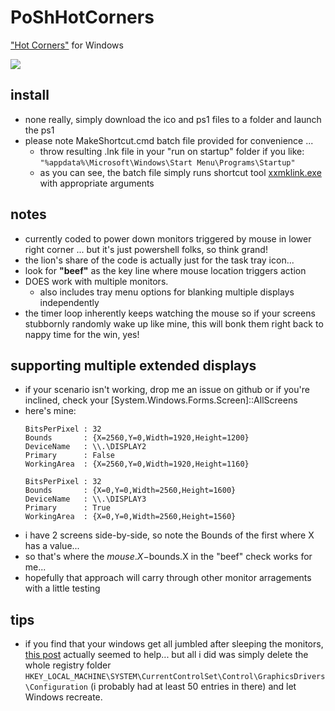 # PoShHotCorners
["Hot Corners"](https://en.wikipedia.org/wiki/Screen_hotspot) for Windows 

![](https://cloud.githubusercontent.com/assets/6301228/20070283/ab4e62e2-a4d4-11e6-84ab-70abd4ff34b9.png)

## install
* none really, simply download the ico and ps1 files to a folder and launch the ps1 
* please note MakeShortcut.cmd batch file provided for convenience ... 
  * throw resulting .lnk file in your "run on startup" folder if you like: ```"%appdata%\Microsoft\Windows\Start Menu\Programs\Startup"```
  * as you can see, the batch file simply runs shortcut tool [xxmklink.exe](http://www.xxcopy.com/xxcopy38.htm) with appropriate arguments

## notes
* currently coded to power down monitors triggered by mouse in lower right corner ... but it's just powershell folks, so think grand!
* the lion's share of the code is actually just for the task tray icon...
* look for **"beef"** as the key line where mouse location triggers action
* DOES work with multiple monitors.
  * also includes tray menu options for blanking multiple displays independently
* the timer loop inherently keeps watching the mouse so if your screens stubbornly randomly wake up like mine, this will bonk them right back to nappy time for the win, yes!

## supporting multiple extended displays
* if your scenario isn't working, drop me an issue on github or if you're inclined, check your [System.Windows.Forms.Screen]::AllScreens
* here's mine:
  ```
  BitsPerPixel : 32
  Bounds       : {X=2560,Y=0,Width=1920,Height=1200}
  DeviceName   : \\.\DISPLAY2
  Primary      : False
  WorkingArea  : {X=2560,Y=0,Width=1920,Height=1160}

  BitsPerPixel : 32
  Bounds       : {X=0,Y=0,Width=2560,Height=1600}
  DeviceName   : \\.\DISPLAY3
  Primary      : True
  WorkingArea  : {X=0,Y=0,Width=2560,Height=1560}
  ```
* i have 2 screens side-by-side, so note the Bounds of the first where X has a value...
* so that's where the $mouse.X-$bounds.X in the "beef" check works for me...
* hopefully that approach will carry through other monitor arragements with a little testing

## tips
* if you find that your windows get all jumbled after sleeping the monitors, [this post](http://superuser.com/questions/453446/how-can-i-stop-windows-re-positioning-after-waking-from-sleep) actually seemed to help... but all i did was simply delete the whole registry folder `HKEY_LOCAL_MACHINE\SYSTEM\CurrentControlSet\Control\GraphicsDrivers\Configuration` (i probably had at least 50 entries in there) and let Windows recreate.


